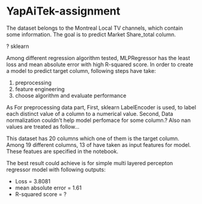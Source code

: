 # YapAiTek-assignment
The dataset belongs to the Montreal Local TV channels, which contain some information. The goal is to predict Market Share_total column.

? sklearn

Among different regression algorithm tested, MLPRegressor has the least loss and mean absolute error with high R-squared score.
In order to create a model to predict target column, following steps have take:
1. preprocessing
2. feature engineering
3. choose algorithm and evaluate performance

As For preprocessing data part, First, sklearn LabelEncoder is used, to label each distinct value of a column to a numerical value. Second, Data normalization couldn't help model perfomace for some column.?
Also nan values are treated as follow...

This dataset has 20 columns which one of them is the target column. Among 19 different columns, 13 of have taken as input features for model. These featues are specified in the notebook.

The best result could achieve is for simple multi layered percepton regressor model with following outputs:
- Loss = 3.8081
- mean absolute error = 1.61
- R-squared score = ?
